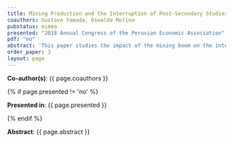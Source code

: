 ```yaml
---
title: Mining Production and the Interruption of Post-Secondary Studies
coauthors: Gustavo Yamada, Oswaldo Molina
pubstatus: mimeo
presented: "2018 Annual Congress of the Peruvian Economic Association"
pdf: "no"
abstract: 'This paper studies the impact of the mining boom on the interruption of post-secondary studies during the period 2004-2016 in Peru. To do so, we rely on a differences-in-difference strategy. We show that the mining boom had a positive impact on the probability of interruption. In contrast with previous studies, we find that our results are mainly driven by a decrease in the return to higher education relative to high-school education. Other mechanisms that may be playing a minor role is the health status of young individuals and the labor reallocation that occurs within households.'
order_paper: 3
layout: page
---
```

<p><b>Co-author(s)</b>: {{ page.coauthors }} </p>

{% if page.presented != 'no' %}
<p><b>Presented in</b>: {{ page.presented }} </p>
{% endif %}

<div class ="text"><p><b>Abstract</b>: {{ page.abstract }} </p></div>
